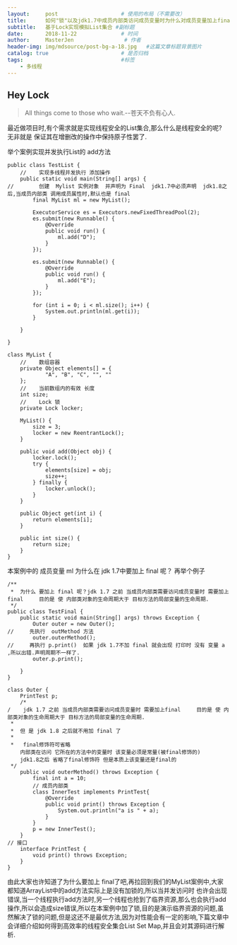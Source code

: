 ```yaml
---
layout:     post                    # 使用的布局（不需要改）
title:      如何"锁"以及jdk1.7中成员内部类访问成员变量时为什么对成员变量加上final关键字?        # 标题 
subtitle:   基于Lock实现模拟List集合 #副标题
date:       2018-11-22              # 时间
author:     MasterJen                # 作者
header-img: img/mdsource/post-bg-a-18.jpg   #这篇文章标题背景图片
catalog: true                       # 是否归档
tags:                               #标签
    - 多线程
---
```


## Hey Lock 

>All things come to those who wait.--苍天不负有心人.

最近做项目时,有个需求就是实现线程安全的List集合,那么什么是线程安全的呢? 无非就是 保证其在增删改的操作中保持原子性罢了.

举个案例实现并发执行List的 add方法

    public class TestList {
        //    实现多线程并发执行 添加操作
        public static void main(String[] args) {
    //        创建  Mylist 实例对象  并声明为 Final  jdk1.7中必须声明  jdk1.8之后,当成员内部类 调用成员属性时,默认也是 final
            final MyList ml = new MyList();
    
            ExecutorService es = Executors.newFixedThreadPool(2);
            es.submit(new Runnable() {
                @Override
                public void run() {
                    ml.add("D");
                }
            });
    
            es.submit(new Runnable() {
                @Override
                public void run() {
                    ml.add("E");
                }
            });
    
            for (int i = 0; i < ml.size(); i++) {
                System.out.println(ml.get(i));
            }
    
        }
    
    }
    
    class MyList {
        //    数组容器
        private Object elements[] = {
                "A", "B", "C", "", ""
        };
        //    当前数组内的有效 长度
        int size;
        //    Lock 锁
        private Lock locker;
    
        MyList() {
            size = 3;
            locker = new ReentrantLock();
        }
    
        public void add(Object obj) {
            locker.lock();
            try {
                elements[size] = obj;
                size++;
            } finally {
                locker.unlock();
            }
        }
    
        public Object get(int i) {
            return elements[i];
        }
    
        public int size() {
            return size;
        }
    }
    
本案例中的 成员变量 ml 为什么在 jdk 1.7中要加上 final 呢？ 再举个例子

    /**
     *  为什么 要加上 final 呢？jdk 1.7 之前 当成员内部类需要访问成员变量时 需要加上final     目的是 使 内部类对象的生命周期大于 目标方法的局部变量的生命周期.
     */
    public class TestFinal {
        public static void main(String[] args) throws Exception {
            Outer outer = new Outer();
    //     先执行  outMethod 方法
            outer.outerMethod();
    //     再执行 p.print()  如果 jdk 1.7不加 final 就会出现 打印时 没有 变量 a ,所以出错.声明周期不一样了.
            outer.p.print();
    
        }
    }
    
    class Outer {
        PrintTest p;
        /*
    /    jdk 1.7 之前 当成员内部类需要访问成员变量时 需要加上final     目的是 使 内部类对象的生命周期大于 目标方法的局部变量的生命周期.
     *
     *  但 是 jdk 1.8 之后就不用加 final 了
     *
     *   final修饰符可省略
        内部类在访问 它所在的方法中的变量时 该变量必须是常量(被final修饰的)
        jdk1.8之后 省略了final修饰符 但是本质上该变量还是final的
     */
        public void outerMethod() throws Exception {
            final int a = 10;
            // 成员内部类
            class InnerTest implements PrintTest{
                @Override
                public void print() throws Exception {
                    System.out.println("a is " + a);
                }
            }
            p = new InnerTest();
        }
    // 接口
        interface PrintTest {
            void print() throws Exception;
        }
    }
    
 由此大家也许知道了为什么要加上 final了吧,再拉回到我们的MyList案例中,大家都知道ArrayList中的add方法实际上是没有加锁的,所以当并发访问时 也许会出现错误,当一个线程执行add方法时,另一个线程也抢到了临界资源,那么也会执行add操作,所以会造成size错误,所以在本案例中加了锁,目的是演示临界资源的问题,虽然解决了锁的问题,但是这还不是最优方法,因为对性能会有一定的影响,下篇文章中会详细介绍如何得到高效率的线程安全集合List Set Map,并且会对其源码进行解析.    



 